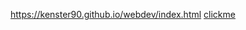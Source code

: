 https://kenster90.github.io/webdev/index.html
[clickme](https://kenster90.github.io/webdev/index.html)